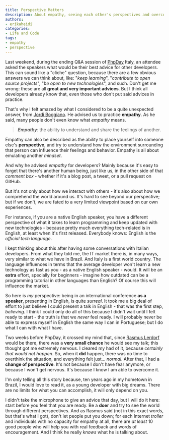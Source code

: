 ```yaml
---
title: Perspective Matters
description: About empathy, seeing each other's perspectives and overcoming fears
authors:
- erikaheidi
categories:
- Life and Code
tags:
- empathy
- perspective
---
```


Last weekend, during the ending Q&A session of [PhpDay](http://2014.phpday.it/) Italy, an attendee asked the speakers what would be their best advice for other developers. This can sound like a "cliche" question, because there are a few obvious answers we can think about, like: "_keep learning_", "_contribute to open source projects_", "_be open to new technologies_", and such. Don't get me wrong: these are all **great and very important advices**. But I think all developers already know that, even those who don't put said advices in practice.

That's why I felt amazed by what I considered to be a quite unexpected answer, from [Jordi Boggiano](https://twitter.com/seldaek). He advised us to practice **empathy**. As he said, many people don't even know what _empathy_ means.

> **_Empathy_**: the ability to understand and share the feelings of another.

Empathy can also be described as the ability to place yourself into someone else's **perspective**, and try to understand how the environment surrounding that person can influence their feelings and behavior. Empathy is all about emulating another _mindset_.

And why he advised _empathy_ for developers? Mainly because it's easy to forget that there's another human being, just like us, in the other side of that _comment box_ - whether if it's a blog post, a tweet, or a pull request on GitHub.

But it's not only about how we interact with others - it's also about how we comprehend the world around us. It's hard to see beyond our perspective; but if we don't, we are fated to a very limited viewpoint based on our own experiences.

For instance, if you are a native English speaker, you have a different perspective of what it takes to learn programming and keep updated with new technologies - because pretty much everything tech-related is in English, at least when it's first released. Everybody knows: English is the _official tech language_.

I kept thinking about this after having some conversations with Italian developers. From what they told me, the IT market there is, in many ways, very similar to what we have in Brazil. And Italy is a first world country. The language influences in terms that the average developer won't learn a new technology as fast as you - as a native English speaker - would. It will be an **extra** effort, specially for beginners - imagine how outdated can be a programming tutorial in other languages than English? Of course this will influence the market.

So here is _my_ perspective: being in an international conference **as a speaker**, presenting in English, is quite _surreal_. It took me a big deal of effort to just believe I could present a talk in English - that was the first step, _believing_. I think I could only do all of this because I didn't wait until I felt ready to start - the truth is that we _never_ feel ready. I will probably never be able to express myself in English the same way I can in Portuguese; but I do what I can with what I have.

Two weeks before PhpDay, it crossed my mind that, since [Rasmus Lerdorf](https://twitter.com/rasmus) would be there, there was a **very small chance** he would see my talk; this thought got me extremely nervous. I cleared my had of it, because _certainly that would not happen_. So, when it **did** happen, there was no time to overthink the situation, and everything felt just... _normal_. After that, I had a **change of perspective**. It's not because I don't have fear anymore, or because I won't get nervous. It's because I know I am able to overcome it.

I'm only telling all this story because, ten years ago in my hometown in Brazil, I would love to read it, as a young developer with big dreams. There are no limits for what you can accomplish, it will only depend on you.

I didn't take the microphone to give an advice that day, but I will do it here: start before you feel that you are ready. Be a **doer** and try to see the world through different perspectives. And as Rasmus said (not in this exact words, but that's what I got), don't let people put you down; for each Internet _troller_ and individuals with no capacity for empathy at all, there are _at least_ 10 good people who will help you with real feedback and words of encouragement. And I think he really _knows_ what he is talking about.



